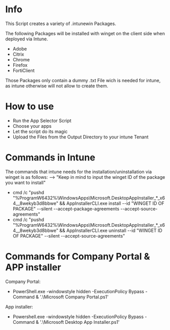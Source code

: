 # Info

This Script creates a variety of .intunewin Packages.

The following Packages will be installed with winget on the client side when deployed via Intune.
- Adobe
- Citrix
- Chrome
- Firefox
- FortiClient

Those Packages only contain a dummy .txt File wich is needed for intune, as intune otherwise will not allow to create them.


# How to use

- Run the App Selector Script
- Choose your apps
- Let the script do its magic
- Upload the Files from the Output Directory to your intune Tenant 

# Commands in Intune

The commands that intune needs for the installation/uninstallation via winget is as follows: -->
"Keep in mind to input the winget ID of the package you want to install"

- cmd /c "pushd "%ProgramW6432%\WindowsApps\Microsoft.DesktopAppInstaller_*_x64__8wekyb3d8bbwe" && AppInstallerCLI.exe install --id "WINGET ID OF PACKAGE" --silent --accept-package-agreements --accept-source-agreements"
- cmd /c "pushd "%ProgramW6432%\WindowsApps\Microsoft.DesktopAppInstaller_*_x64__8wekyb3d8bbwe" && AppInstallerCLI.exe uninstall --id "WINGET ID OF PACKAGE" --silent --accept-source-agreements"



# Commands for Company Portal & APP installer
Company Portal:
- PowerShell.exe -windowstyle hidden -ExecutionPolicy Bypass -Command & '.\Microsoft Company Portal.ps1'

App installer:
- Powershell.exe -windowstyle hidden -ExecutionPolicy Bypass -Command & '.\Microsoft Desktop App Installer.ps1'

